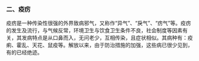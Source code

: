 ### 二、疫疠

疫疠是一种传染性很强的外界致病邪气，又称作“异气”、“戾气”、“疠气”等。疫疠的发生及流行，与气候反常，环境卫生与饮食卫生条件不良，社会制度等因素有关，其发病特点是从口鼻而入，无问老少，互相传染，且症状相似。其病种有：疫痢、霍乱、天花、鼠疫等。解放以来，由于防治措施的加强，这些病已很少见到，有的已经绝迹。

